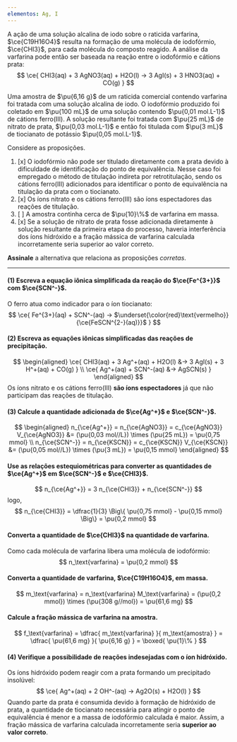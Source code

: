 ```yaml
---
elementos: Ag, I
---
```


A ação de uma solução alcalina de iodo sobre o raticida varfarina, $\ce{C19H16O4}$ resulta na formação de uma molécula de iodofórmio, $\ce{CHI3}$, para cada molécula do composto reagido. A análise da varfarina pode então ser baseada na reação entre o iodofórmio e cátions prata:
$$
    \ce{ CHI3(aq) + 3 AgNO3(aq) + H2O(l) -> 3 AgI(s) + 3 HNO3(aq) + CO(g) }
$$

Uma amostra de $\pu{6,16 g}$ de um raticida comercial contendo varfarina foi tratada com uma solução alcalina de iodo. O iodofórmio produzido foi coletado em $\pu{100 mL}$ de uma solução contendo $\pu{0,01 mol.L-1}$ de cátions ferro(III). A solução resultante foi tratada com $\pu{25 mL}$ de nitrato de prata, $\pu{0,03 mol.L-1}$ e então foi titulada com $\pu{3 mL}$ de tiocianato de potássio $\pu{0,05 mol.L-1}$.

Considere as proposições.

1. [x] O iodofórmio não pode ser titulado diretamente com a prata devido à dificuldade de identificação do ponto de equivalência. Nesse caso foi empregado o método de titulação indireta por retrotitulação, sendo os cátions ferro(III) adicionados para identificar o ponto de equivalência na titulação da prata com o tiocianato.
2. [x] Os íons nitrato e os cátions ferro(III) são íons espectadores das reações de titulação.
3. [ ] A amostra continha cerca de $\pu{10}\%$ de varfarina em massa.
4. [x] Se a solução de nitrato de prata fosse adicionada diretamente à solução resultante da primeira etapa do processo, haveria interferência dos íons hidróxido e a fração mássica de varfarina calculada incorretamente seria superior ao valor correto.

**Assinale** a alternativa que relaciona as proposições *corretas*.

---

#### **(1)** Escreva a equação iônica simplificada da reação do $\ce{Fe^{3+}}$ com $\ce{SCN^-}$.

O ferro atua como indicador para o íon tiocianato:
$$
    \ce{ Fe^{3+}(aq) + SCN^-(aq) -> $\underset{\color{red}\text{vermelho}}{\ce{FeSCN^{2-}(aq)}}$ }
$$

#### **(2)** Escreva as equações iônicas simplificadas das reações de precipitação.

$$
\begin{aligned}
    \ce{ CHI3(aq) + 3 Ag^+(aq) + H2O(l) &-> 3 AgI(s) + 3 H^+(aq) + CO(g) } \\
    \ce{ Ag^+(aq) + SCN^-(aq) &-> AgSCN(s) }
\end{aligned}
$$
Os íons nitrato e os cátions ferro(III) **são íons espectadores** já que não participam das reações de titulação.

#### **(3)** Calcule a quantidade adicionada de $\ce{Ag^+}$ e $\ce{SCN^-}$.

$$
\begin{aligned}
    n_{\ce{Ag^+}}
        = n_{\ce{AgNO3}}
        = c_{\ce{AgNO3}} V_{\ce{AgNO3}}
        &= (\pu{0,03 mol//L}) \times (\pu{25 mL}) 
        = \pu{0,75 mmol} \\
    n_{\ce{SCN^-}}
        = n_{\ce{KSCN}}
        = c_{\ce{KSCN}} V_{\ce{KSCN}}
        &= (\pu{0,05 mol//L}) \times (\pu{3 mL}) 
        = \pu{0,15 mmol}
\end{aligned}
$$

#### Use as relações estequiométricas para converter as quantidades de $\ce{Ag^+}$ em $\ce{SCN^-}$ e $\ce{CHI3}$.

$$
    n_{\ce{Ag^+}} 
        = 3 n_{\ce{CHI3}} + n_{\ce{SCN^-}}
$$
logo,
$$
    n_{\ce{CHI3}} 
        = \dfrac{1}{3} \Big\{ \pu{0,75 mmol} - \pu{0,15 mmol} \Big\}
        = \pu{0,2 mmol}
$$

#### Converta a quantidade de $\ce{CHI3}$ na quantidade de varfarina.

Como cada molécula de varfarina libera uma molécula de iodofórmio:
$$
    n_\text{varfarina} = \pu{0,2 mmol}
$$

#### Converta a quantidade de varfarina, $\ce{C19H16O4}$, em massa.

$$
    m_\text{varfarina} 
        = n_\text{varfarina} M_\text{varfarina}
        = (\pu{0,2 mmol}) \times (\pu{308 g//mol}) = \pu{61,6 mg}
$$

#### Calcule a fração mássica de varfarina na amostra.

$$
    f_\text{varfarina}
        = \dfrac{ m_\text{varfarina} }{ m_\text{amostra} }
        = \dfrac{ \pu{61,6 mg} }{ \pu{6,16 g} } = \boxed{ \pu{1}\% }
$$

#### **(4)** Verifique a possibilidade de reações indesejadas com o íon hidróxido.

Os íons hidróxido podem reagir com a prata formando um precipitado insolúvel:
$$
    \ce{ Ag^+(aq) + 2 OH^-(aq) -> Ag2O(s) + H2O(l) }
$$
Quando parte da prata é consumida devido à formação de hidróxido de prata, a quantidade de tiocianato necessária para atingir o ponto de equivalência é menor e a massa de iodofórmio calculada é maior. Assim, a fração mássica de varfarina calculada incorretamente seria **superior ao valor correto**.
